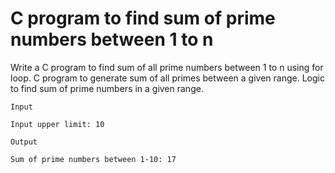 # C program to find sum of prime numbers between 1 to n
Write a C program to find sum of all prime numbers between 1 to n using for loop. C program to generate sum of all primes between a given range. Logic to find sum of prime numbers in a given range.

```
Input

Input upper limit: 10

Output

Sum of prime numbers between 1-10: 17
```
